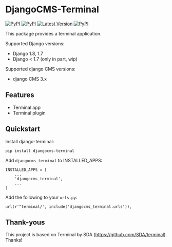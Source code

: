 DjangoCMS-Terminal
===============
[![PyPI](https://img.shields.io/pypi/pyversions/djangocms-terminal.svg)](https://pypi.python.org/pypi/djangocms-terminal/)
[![PyPI](https://img.shields.io/pypi/l/djangocms-terminal.svg)](https://pypi.python.org/pypi/djangocms-terminal/)
[![Latest Version](https://img.shields.io/pypi/v/djangocms-terminal.svg)](https://pypi.python.org/pypi/djangocms-terminal/)
[![PyPI](https://img.shields.io/pypi/dm/djangocms-terminal.svg)](https://pypi.python.org/pypi/djangocms-terminal/)

This package provides a terminal application.

Supported Django versions:

* Django 1.8, 1.7
* Django < 1.7 (only in part, wip)


Supported django CMS versions:

* django CMS 3.x


Features
--------

* Terminal app
* Terminal plugin

Quickstart
----------

Install django-terminal:

    pip install djangocms-terminal

Add ``djangocms_terminal`` to INSTALLED_APPS:

    INSTALLED_APPS = [
        ...
        'djangocms_terminal',
        ...
    ]

Add the following to your ``urls.py``:

    url(r'^terminal/', include('djangocms_terminal.urls')),

Thank-yous
----------

This project is based on Terminal by SDA (https://github.com/SDA/terminal). Thanks!